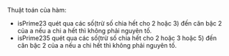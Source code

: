 Thuật toán của hàm:
- isPrime23 quét qua các số(trừ số chia hết cho 2 hoặc 3) đến căn bậc 2 của a nếu a chi a hết thì không phải nguyên tố.
- isPrime235 quét qua các số(trừ số chia hết cho 2 hoặc 3 hoặc 5) đến căn bậc 2 của a nếu a chi hết thì không phải nguyên tố.
